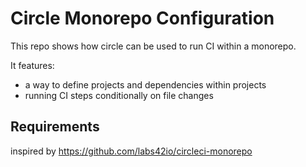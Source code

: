 # Circle Monorepo Configuration

This repo shows how circle can be used to run CI within a monorepo.

It features:
- a way to define projects and dependencies within projects
- running CI steps conditionally on file changes

## Requirements

inspired by https://github.com/labs42io/circleci-monorepo
